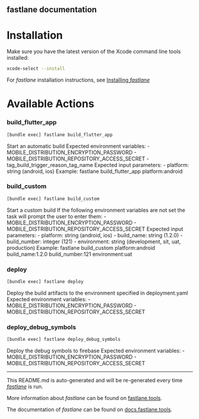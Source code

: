 fastlane documentation
----

# Installation

Make sure you have the latest version of the Xcode command line tools installed:

```sh
xcode-select --install
```

For _fastlane_ installation instructions, see [Installing _fastlane_](https://docs.fastlane.tools/#installing-fastlane)

# Available Actions

### build_flutter_app

```sh
[bundle exec] fastlane build_flutter_app
```

Start an automatic build
Expected environment variables:
    - MOBILE_DISTRIBUTION_ENCRYPTION_PASSWORD
    - MOBILE_DISTRIBUTION_REPOSITORY_ACCESS_SECRET
    - tag_build_trigger_reason_tag_name
Expected input parameters:
    - platform: string (android, ios)
Example:
    fastlane build_flutter_app platform:android

### build_custom

```sh
[bundle exec] fastlane build_custom
```

Start a custom build
If the following environment variables are not set the task will prompt the user to enter them:
    - MOBILE_DISTRIBUTION_ENCRYPTION_PASSWORD
    - MOBILE_DISTRIBUTION_REPOSITORY_ACCESS_SECRET
Expected input parameters:
    - platform: string (android, ios)
    - build_name: string (1.2.0)
    - build_number: integer (121)
    - environment: string (development, sit, uat, production)
Example:
    fastlane build_custom platform:android build_name:1.2.0 build_number:121 environment:uat

### deploy

```sh
[bundle exec] fastlane deploy
```

Deploy the build artifacts to the environment specified in deployment.yaml
Expected environment variables:
    - MOBILE_DISTRIBUTION_ENCRYPTION_PASSWORD
    - MOBILE_DISTRIBUTION_REPOSITORY_ACCESS_SECRET

### deploy_debug_symbols

```sh
[bundle exec] fastlane deploy_debug_symbols
```

Deploy the debug symbols to firebase
Expected environment variables:
    - MOBILE_DISTRIBUTION_ENCRYPTION_PASSWORD
    - MOBILE_DISTRIBUTION_REPOSITORY_ACCESS_SECRET

----

This README.md is auto-generated and will be re-generated every time [_fastlane_](https://fastlane.tools) is run.

More information about _fastlane_ can be found on [fastlane.tools](https://fastlane.tools).

The documentation of _fastlane_ can be found on [docs.fastlane.tools](https://docs.fastlane.tools).
